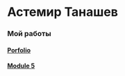 

# Астемир Танашев
### Мой работы
#### [Porfolio](Axetike.github.io/Portfolio "Фигня на котору я потратил час")
#### [Module 5](Axetike.github.io/Project/app/ "оп")



